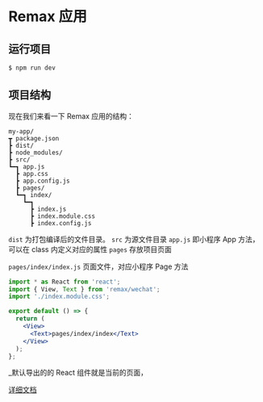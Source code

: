 # Remax 应用


## 运行项目

```bash
$ npm run dev
```

## 项目结构

现在我们来看一下 Remax 应用的结构：

```
my-app/
┳ package.json
┣ dist/
┣ node_modules/
┣ src/
┗━┓ app.js
  ┣ app.css
  ┣ app.config.js
  ┣ pages/
  ┗━┓ index/
    ┗━┓
      ┣ index.js
      ┣ index.module.css
      ┣ index.config.js
```

`dist` 为打包编译后的文件目录。
`src` 为源文件目录
`app.js` 即小程序 App 方法，可以在 class 内定义对应的属性
`pages` 存放项目页面

`pages/index/index.js` 页面文件，对应小程序 Page 方法
```jsx
import * as React from 'react';
import { View, Text } from 'remax/wechat';
import './index.module.css';

export default () => {
  return (
    <View>
      <Text>pages/index/index</Text>
    </View>
  );
};
```

_默认导出的的 React 组件就是当前的页面，

[详细文档](https://remaxjs.org/guide)
